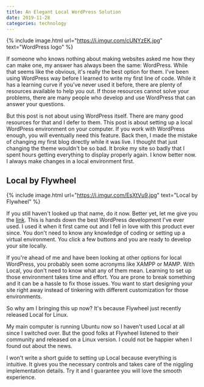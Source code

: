 ```yaml
---
title: An Elegant Local WordPress Solution
date: 2019-11-28
categories: technology
---
```


{% include image.html url="https://i.imgur.com/cUNYzEK.jpg" text="WordPress logo" %}

If someone who knows nothing about making websites asked me how they can make one, my answer has always been the same: WordPress. While that seems like the obvious, it's really the best option for them. I've been using WordPress way before I learned to write my first line of code. While it has a learning curve if you've never used it before, there are plenty of resources available to help you out. If those resources cannot solve your problems, there are many people who develop and use WordPress that can answer your questions.

<!--more-->

But this post is not about using WordPress itself. There are many good resources for that and I defer to them. This post is about setting up a local WordPress environment on your computer. If you work with WordPress enough, you will eventually need this feature. Back then, I made the mistake of changing my first blog directly while it was live. I thought that just changing the theme wouldn't be so bad. It broke my site so badly that I spent hours getting everything to display properly again. I know better now. I always make changes in a local environment first.

## Local by Flywheel

{% include image.html url="https://i.imgur.com/EsXtVu9.jpg" text="Local by Flywheel" %}

If you still haven't looked up that name, do it now. Better yet, let me give you the [link](https://localbyflywheel.com/). This is hands down the best WordPress development I've ever used. I used it when it first came out and I fell in love with this product ever since. You don't need to know any knowledge of coding or setting up a virtual environment. You click a few buttons and you are ready to develop your site locally.

If you're ahead of me and have been looking at other options for local WordPress, you probably seen some acronyms like XAMPP or MAMP. With Local, you don't need to know what any of them mean. Learning to set up those environment takes time and effort. You are prone to break something and it can be a hassle to fix those issues. You want to start designing your site right away instead of tinkering with different customization for those environments. 

So why am I bringing this up now? It's because Flywheel just recently released Local for Linux. 

My main computer is running Ubuntu now so I haven't used Local at all since I switched over. But the good folks at Flywheel listened to their community and released on a Linux version. I could not be happier when I found out about the news. 

I won't write a short guide to setting up Local because everything is intuitive. It gives you the necessary controls and takes care of the niggling implementation details. Try it and I guarantee you will love the smooth experience.